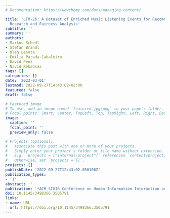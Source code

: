 ```yaml
---
# Documentation: https://wowchemy.com/docs/managing-content/

title: 'LFM-2b: A Dataset of Enriched Music Listening Events for Recommender Systems
  Research and Fairness Analysis'
subtitle: ''
summary: ''
authors:
- Markus Schedl
- Stefan Brandl
- Oleg Lesota
- Emilia Parada-Cabaleiro
- David Penz
- Navid Rekabsaz
tags: []
categories: []
date: '2022-03-01'
lastmod: 2022-09-27T14:43:02+02:00
featured: false
draft: false

# Featured image
# To use, add an image named `featured.jpg/png` to your page's folder.
# Focal points: Smart, Center, TopLeft, Top, TopRight, Left, Right, BottomLeft, Bottom, BottomRight.
image:
  caption: ''
  focal_point: ''
  preview_only: false

# Projects (optional).
#   Associate this post with one or more of your projects.
#   Simply enter your project's folder or file name without extension.
#   E.g. `projects = ["internal-project"]` references `content/project/deep-learning/index.md`.
#   Otherwise, set `projects = []`.
projects: []
publishDate: '2022-09-27T12:43:02.050106Z'
publication_types:
- '1'
abstract: ''
publication: '*ACM SIGIR Conference on Human Information Interaction and Retrieval*'
doi: 10.1145/3498366.3505791
links:
- name: URL
  url: https://doi.org/10.1145/3498366.3505791
---
```

